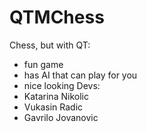# QTMChess
Chess, but with QT:
* fun game
* has AI that can play for you
* nice looking
Devs:
* Katarina Nikolic
* Vukasin Radic
* Gavrilo Jovanovic
